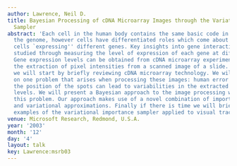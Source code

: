 ```yaml
---
author: Lawrence, Neil D.
title: Bayesian Processing of cDNA Microarray Images through the Variational Importance
  Sampler
abstract: 'Each cell in the human body contains the same basic code in the form of
  the genome, however cells have differentiated roles which come about through different
  cells `expressing'' different genes. Key insights into gene interactions can be
  studied through measuring the level of expression of each gene at different times.
  Gene expression levels can be obtained from cDNA microarray experiments through
  the extraction of pixel intensities from a scanned image of a slide. In this talk
  we will start by briefly reviewing cDNA microarray technology. We will then focus
  on one problem that arises when processing these images: human error in locating
  the position of the spots can lead to variabilities in the extracted expression
  levels. We will present a Bayesian approach to the image processing which alleviates
  this problem. Our approach makes use of a novel combination of importance sampling
  and variational approximations. Finally if there is time we will briefly show some
  examples of the variational importance sampler applied to visual tracking problems.'
venue: Microsoft Research, Redmond, U.S.A.
year: '2003'
month: '12'
day: '4'
layout: talk
key: Lawrence:msrb03
---
```

